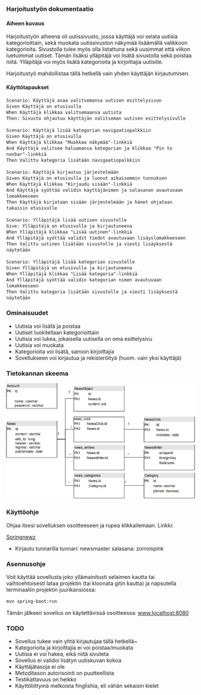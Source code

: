 ### Harjoitustyön dokumentaatio


#### Aiheen kuvaus
Harjoitustyön aiheena oli uutissivusto, jossa käyttäjä voi selata uutisia kategorioittain, sekä muokata uutissivuston näkymää lisäämällä valikkoon kategorioita. Sivustolla tulee myös olla listattuna sekä uusimmat että viikon luetuimmat uutiset. Tämän lisäksi ylläpitäjä voi lisätä sivustolla sekä poistaa niitä. Ylläpitäjä voi myös lisätä kategorioita ja kirjoittajia uutisille.

Harjoitustyö mahdollistaa tällä hetkellä vain yhden käyttäjän kirjautumisen.

#### Käyttötapaukset

```gherkin
Scenario: Käyttäjä avaa valitsemansa uutisen esittelysivun
Given Käyttäjä on etusivulla
When Käyttäjä klikkaa valitsemaansa uutista
Then: Sivusto ohjautuu käyttäjän valitseman uutisen esittelysivulle

Scenario: Käyttäjä lisää kategorian navigaatiopalkkiin
Given Käyttäjä on etusivulla
When Käyttäjä klikkaa "Muokkaa näkymää"-linkkiä
And Käyttäjä valitsee haluamansa kategorian ja klikkaa "Pin to navbar"-linkkiä
Then Valittu kategoria lisätään navigaatiopalkkiin

Scenario: Käyttäjä kirjautuu järjestelmään
Given Käyttäjä on etusivulla ja luonut aikaisemmin tunnuksen
When Käyttäjä klikkaa "Kirjaudu sisään"-linkkiä
And Käyttäjä syöttää validin käyttäjänimen ja salasanan avautuvaan lomakkeeseen
Then Käyttäjä kirjataan sisään järjestelmään ja hänet ohjataan takaisin etusivulle

Scenario: Ylläpitäjä lisää uutisen sivustolle
Give: Ylläpitäjä on etusivulla ja kirjautuneena
When Ylläpitäjä klikkaa "Lisää uutinen"-linkkiä
And Ylläpitäjä syöttää validit tiedot avautuvaan lisäyslomakkeeseen
Then Valittu uutinen lisätään sivustolle ja viesti lisäyksestä näytetään

Scenario: Ylläpitäjä lisää kategorian sivustolle
Given Ylläpitäjä on etusivulla ja kirjautuneena
When Ylläpitäjä klikkaa "Lisää kategoria"-linkkiä
And Ylläpitäjä syöttää validin kategorian nimen avautuvaan lomakkeeseen
Then Valittu kategoria lisätään sivustolle ja viesti lisäyksestä näytetään
```

### Ominaisuudet

- Uutisia voi lisätä ja poistaa
- Uutiset luokitellaan kategorioittain
- Uutisia voi lukea, jokaisella uutisella on oma esittelysivu
- Uutisia voi muokata
- Kategorioita voi lisätä, samoin kirjoittajia
- Sovellukseen voi kirjautua ja rekisteröityä (huom. vain yksi käyttäjä)


### Tietokannan skeema

![Tietokannan skeema](https://github.com/laimikko1/Springnewz/blob/master/documentation/springnewz-database.png)


### Käyttöohje

Ohjaa itsesi sovelluksen osoitteeseen ja rupea klikkailemaan. Linkki:

[Springnewz](https://springnewz.herokuapp.com/)

- Kirjautu tunnarilla
tunnari: newsmaster
salasana: zorroispink

### Asennusohje
Voit käyttää sovellusta joko yllämainitusti selaimen kautta tai vaihtoehtoisesti
lataa projektin (tai kloonata gitin kautta) ja napsutella terminaaliin projektin juurikansiossa:
```bash
mvn spring-boot:run
```
Tämän jälkeen sovellus on käytettävissä osoitteessa:
www.localhost:8080




### TODO
- Sovellus tukee vain yhtä kirjautujaa tällä hetkellä~
- Kategorioita ja kirjoittajia ei voi poistaa/muokata
- Uutisia ei voi hakea, eikä niitä sivuteta
- Sovellus ei validoi lisätyn uutiskuvan kokoa
- Käyttäjätasoja ei ole
- Metoditason autorisointi on puutteellista
- Testikattavuus on heikko
- Käyttöliittymä melkoista finglishia, eli vähän sekaisin kielet
